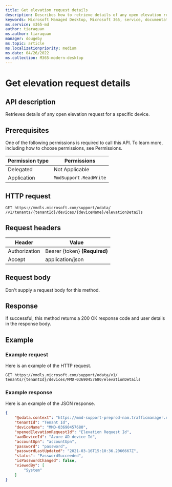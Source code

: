 ```yaml
---
title: Get elevation request details
description: Describes how to retrieve details of any open elevation request for a specific device.
keywords: Microsoft Managed Desktop, Microsoft 365, service, documentation
ms.service: m365-md
author: tiaraquan
ms.author: tiaraquan
manager: dougeby
ms.topic: article
ms.localizationpriority: medium
ms.date: 04/26/2022
ms.collection: M365-modern-desktop
---
```


# Get elevation request details

## API description

Retrieves details of any open elevation request for a specific device.

## Prerequisites

One of the following permissions is required to call this API. To learn more, including how to choose permissions, see Permissions.

| Permission type | Permissions |
| --- | --- |
| Delegated | Not Applicable |
| Application | `MmdSupport.ReadWrite` |

## HTTP request

```http
GET https://mmdls.microsoft.com/support/odata/ /v1/tenants/{tenantId}/devices/{deviceName}/elevationDetails
```

## Request headers

| Header | Value |
| --- | --- |
| Authorization | Bearer {token} **(Required)** |
| Accept | application/json |

## Request body

Don't supply a request body for this method.

## Response

If successful, this method returns a 200 OK response code and user details in the response body.

## Example

### Example request

Here is an example of the HTTP request.

```http
GET https://mmdls.microsoft.com/support/odata/v1/ tenants/{tenantId}/devices/MMD-03690457680/elevationDetails
```

### Example response

Here is an example of the JSON response.

```json
{ 
    "@odata.context": "https://mmd-support-preprod-nam.trafficmanager.net/odata/v1/$metadata#Microsoft.ManagedDesktop.DeviceElevationDetail", 
    "tenantId": "Tenant Id", 
    "deviceName": "MMD-03690457680", 
    "openedElevationRequestId": "Elevation Request Id", 
    "aadDeviceId": "Azure AD device Id", 
    "accountUpn": "accountUpn", 
    "password": "password", 
    "passwordLastUpdated": "2021-03-16T15:10:36.2066667Z", 
    "status": "PasswordSucceeded", 
    "isPasswordChanged": false, 
    "viewedBy": [ 
        "System" 
    ] 
}
```
